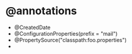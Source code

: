 # @annotations

* @CreatedDate
* @ConfigurationProperties\(prefix = "mail"\)
* @PropertySource\("classpath:foo.properties"\)
* 
